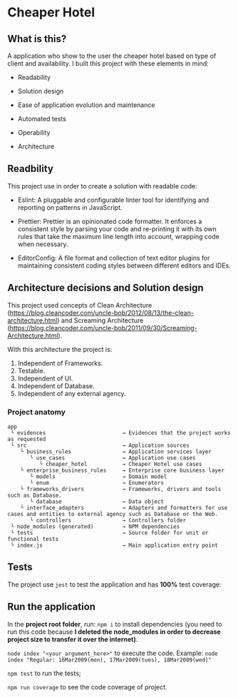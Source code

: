 # Cheaper Hotel

## What is this?

A application who show to the user the cheaper hotel based on type of client and availability. I built this project with these elements in mind:

- Readability

- Solution design

- Ease of application evolution and maintenance

- Automated tests

- Operability

- Architecture



## Readbility

This project use in order to create a solution with readable code:

- Eslint: A pluggable and configurable linter tool for identifying and reporting on patterns in JavaScript.

- Prettier: Prettier is an opinionated code formatter. It enforces a consistent style by parsing your code and re-printing it with its own rules that take the maximum line length into account, wrapping code when necessary.

- EditorConfig: A file format and collection of text editor plugins for maintaining consistent coding styles between different editors and IDEs.



## Architecture decisions and Solution design

This project used concepts of Clean Architecture (https://blog.cleancoder.com/uncle-bob/2012/08/13/the-clean-architecture.html) and Screaming Architecture (https://blog.cleancoder.com/uncle-bob/2011/09/30/Screaming-Architecture.html).

With this architecture the project is:
1.  Independent of Frameworks.
2.  Testable.
3.  Independent of UI.
4.  Independent of Database.
5.  Independent of any external agency.

### Project anatomy
```
app
 └ evidences                        → Evidences that the project works as requested
 └ src                              → Application sources
    └ business_rules    			→ Application services layer
       └ use_cases                  → Application use cases
          └ cheaper_hotel           → Cheaper Hotel use cases
    └ enterprise_business_rules     → Enterprise core business layer
       └ models                     → Domain model
       └ enum                       → Enumerators
    └ frameworks_drivers            → Frameworks, drivers and tools such as Database.
       └ database                   → Data object
    └ interface_adapters            → Adapters and formatters for use cases and entities to external agency such as Database or the Web.
       └ controllers                → Controllers folder
 └ node_modules (generated)         → NPM dependencies
 └ tests                            → Source folder for unit or functional tests
 └ index.js                         → Main application entry point
```
## Tests
The project use `jest` to test the application and has **100%** test coverage:

## Run the application
In the **project root folder**, run:
`npm i` to install dependencies (you need to run this code because **I deleted the node_modules in order to decrease project size to transfer it over the internet)**.

`node index "<your_argument_here>"` to execute the code. Example:
`node index "Regular: 16Mar2009(mon), 17Mar2009(tues), 18Mar2009(wed)"   `

`npm test` to run the tests;

`npm run coverage` to see the code coverage of project.
